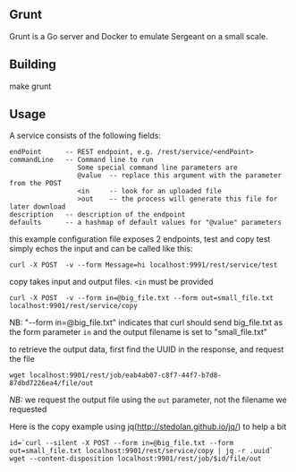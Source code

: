 ## Grunt

Grunt is a Go server and Docker to emulate Sergeant on a small scale.


## Building

make grunt

## Usage

A service consists of the following fields:

```
endPoint      -- REST endpoint, e.g. /rest/service/<endPoint>
commandLine   -- Command line to run
                 Some special command line parameters are
                 @value  -- replace this argument with the parameter from the POST
                 <in     -- look for an uploaded file
                 >out    -- the process will generate this file for later download
description   -- description of the endpoint
defaults      -- a hashmap of default values for "@value" parameters
```

this example configuration file exposes 2 endpoints, test and copy
test simply echos the input and can be called like this:

```
curl -X POST  -v --form Message=hi localhost:9991/rest/service/test
```

copy takes input and output files.  `<in` must be provided

```
curl -X POST  -v --form in=@big_file.txt --form out=small_file.txt localhost:9901/rest/service/copy
```

NB: "--form in=@big_file.txt" indicates that curl should send big_file.txt as the form parameter `in`
and the output filename is set to "small_file.txt"

to retrieve the output data, first find the UUID in the response, and request the file

```
wget localhost:9901/rest/job/eab4ab07-c8f7-44f7-b7d8-87dbd7226ea4/file/out
```

*NB:* we request the output file using the `out` parameter, not the filename we requested

Here is the copy example using jq(http://stedolan.github.io/jq/) to help a bit

```
id=`curl --silent -X POST --form in=@big_file.txt --form out=small_file.txt localhost:9901/rest/service/copy | jq -r .uuid`
wget --content-disposition localhost:9901/rest/job/$id/file/out
```

